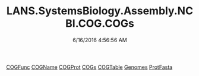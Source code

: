 ﻿---
title: LANS.SystemsBiology.Assembly.NCBI.COG.COGs
date: 6/16/2016 4:56:56 AM
---

[COGFunc](T-LANS.SystemsBiology.Assembly.NCBI.COG.COGs.COGFunc.html)
[COGName](T-LANS.SystemsBiology.Assembly.NCBI.COG.COGs.COGName.html)
[COGProt](T-LANS.SystemsBiology.Assembly.NCBI.COG.COGs.COGProt.html)
[COGs](T-LANS.SystemsBiology.Assembly.NCBI.COG.COGs.COGs.html)
[COGTable](T-LANS.SystemsBiology.Assembly.NCBI.COG.COGs.COGTable.html)
[Genomes](T-LANS.SystemsBiology.Assembly.NCBI.COG.COGs.Genomes.html)
[ProtFasta](T-LANS.SystemsBiology.Assembly.NCBI.COG.COGs.ProtFasta.html)
